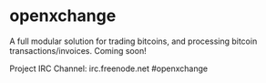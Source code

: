 openxchange
===========

A full modular solution for trading bitcoins, and processing bitcoin transactions/invoices. Coming soon!

Project IRC Channel: irc.freenode.net #openxchange